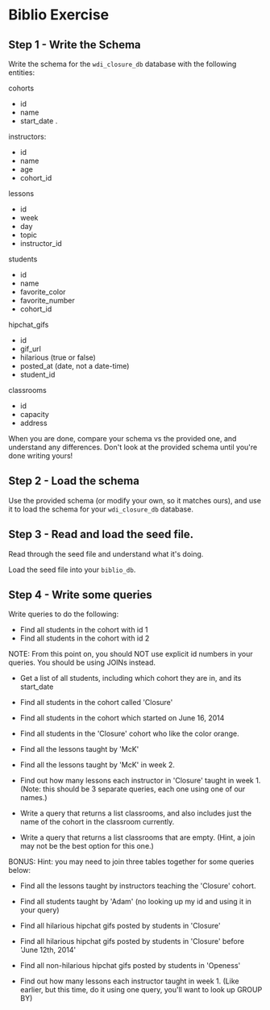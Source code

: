# Biblio Exercise

## Step 1 - Write the Schema

Write the schema for the `wdi_closure_db` database with the following entities:

cohorts
  - id
  - name
  - start_date
  .

instructors:
  - id
  - name
  - age
  - cohort_id

lessons
  - id
  - week
  - day
  - topic
  - instructor_id

students
  - id
  - name
  - favorite_color
  - favorite_number
  - cohort_id

hipchat_gifs
  - id
  - gif_url
  - hilarious (true or false)
  - posted_at (date, not a date-time)
  - student_id

classrooms
  - id
  - capacity
  - address

When you are done, compare your schema vs the provided one, and understand any
differences. Don't look at the provided schema until you're done writing yours!

## Step 2 - Load the schema

Use the provided schema (or modify your own, so it matches ours), and use it to
load the schema for your `wdi_closure_db` database.

## Step 3 - Read and load the seed file.

Read through the seed file and understand what it's doing.

Load the seed file into your `biblio_db`.

## Step 4 - Write some queries

Write queries to do the following:

- Find all students in the cohort with id 1
- Find all students in the cohort with id 2

NOTE: From this point on, you should NOT use explicit id numbers in your
queries. You should be using JOINs instead.

- Get a list of all students, including which cohort they are in, and its
  start_date
- Find all students in the cohort called 'Closure'
- Find all students in the cohort which started on June 16, 2014
- Find all students in the 'Closure' cohort who like the color orange.

- Find all the lessons taught by 'McK'
- Find all the lessons taught by 'McK' in week 2.

- Find out how many lessons each instructor in 'Closure' taught in week 1.
  (Note: this should be 3 separate queries, each one using one of our names.)

- Write a query that returns a list classrooms, and also includes just the name
  of the cohort in the classroom currently.
- Write a query that returns a list classrooms that are empty. (Hint, a join may
  not be the best option for this one.)

BONUS:
Hint: you may need to join three tables together for some queries below:
- Find all the lessons taught by instructors teaching the 'Closure' cohort.
- Find all students taught by 'Adam' (no looking up my id and using it in your query)
- Find all hilarious hipchat gifs posted by students in 'Closure'
- Find all hilarious hipchat gifs posted by students in 'Closure' before 'June 12th, 2014'
- Find all non-hilarious hipchat gifs posted by students in 'Openess'

- Find out how many lessons each instructor taught in week 1.
  (Like earlier, but this time, do it using one query, you'll want to look up GROUP BY)
